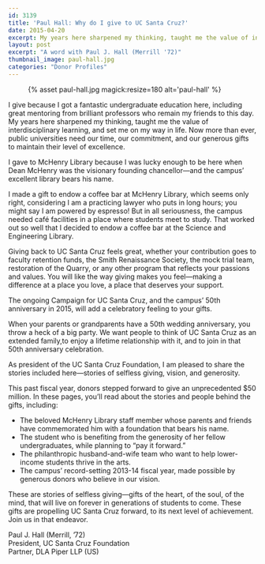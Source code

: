```yaml
---
id: 3139
title: 'Paul Hall: Why do I give to UC Santa Cruz?'
date: 2015-04-20
excerpt: My years here sharpened my thinking, taught me the value of interdisciplinary learning, and set me on my way in life.
layout: post
excerpt: "A word with Paul J. Hall (Merrill '72)"
thumbnail_image: paul-hall.jpg
categories: "Donor Profiles"
---
```

<figure class="inline-image right">
{% asset paul-hall.jpg magick:resize=180 alt='paul-hall' %}
<figcaption></figcaption></figure>


I give because I got a fantastic undergraduate education here, including great mentoring from brilliant professors who remain my friends to this day. My years here sharpened my thinking, taught me the value of interdisciplinary learning, and set me on my way in life. Now more than ever, public universities need our time, our commitment, and our generous gifts to maintain their level of excellence.

I gave to McHenry Library because I was lucky enough to be here when Dean McHenry was the visionary founding chancellor—and the campus&#8217; excellent library bears his name.

I made a gift to endow a coffee bar at McHenry Library, which seems only right, considering I am a practicing lawyer who puts in long hours; you might say I am powered by espresso! But in all seriousness, the campus needed café facilities in a place where students meet to study. That worked out so well that I decided to endow a coffee bar at the Science and Engineering Library.

Giving back to UC Santa Cruz feels great, whether your contribution goes to faculty retention funds, the Smith Renaissance Society, the mock trial team, restoration of the Quarry, or any other program that reflects your passions and values. You will like the way giving makes you feel—making a difference at a place you love, a place that deserves your support.

The ongoing Campaign for UC Santa Cruz, and the campus&#8217; 50th anniversary in 2015, will add a celebratory feeling to your gifts.

When your parents or grandparents have a 50th wedding anniversary, you throw a heck of a big party. We want people to think of UC Santa Cruz as an extended family,to enjoy a lifetime relationship with it, and to join in that 50th anniversary celebration.

As president of the UC Santa Cruz Foundation, I am pleased to share the stories included here—stories of selfless giving, vision, and generosity.

This past fiscal year, donors stepped forward to give an unprecedented $50 million. In these pages, you&#8217;ll read about the stories and people behind the gifts, including:

  * The beloved McHenry Library staff member whose parents and friends have commemorated him with a foundation that bears his name.
  * The student who is benefiting from the generosity of her fellow undergraduates, while planning to &#8220;pay it forward.&#8221;
  * The philanthropic husband-and-wife team who want to help lower-income students thrive in the arts.
  * The campus&#8217; record-setting 2013-14 fiscal year, made possible by generous donors who believe in our vision.

These are stories of selfless giving—gifts of the heart, of the soul, of the mind, that will live on forever in generations of students to come. These gifts are propelling UC Santa Cruz forward, to its next level of achievement. Join us in that endeavor.

Paul J. Hall (Merrill, &#8217;72)  
President, UC Santa Cruz Foundation  
Partner, DLA Piper LLP (US)
